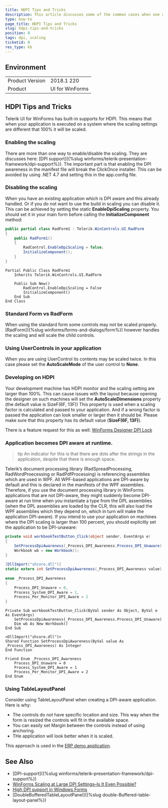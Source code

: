 ```yaml
---
title: HDPI Tips and Tricks
description: This article discusses some of the common cases when one uses HDPI.
type: how-to
page_title: HDPI Tips and Tricks
slug: hdpi-tips-and-tricks
position: 0
tags: dpi, scaling
ticketid: 0
res_type: kb
---
```



## Environment
<table>
    <tr>
        <td>Product Version</td>
        <td>2018.1 220</td>
    </tr>
    <tr>
        <td>Product</td>
        <td>UI for WinForms</td>
    </tr>
</table>


## HDPI Tips and Tricks

Telerik UI for WinForms has built-in supports for HDPI. This means that when your application is executed on a system where the scaling settings are different that 100% it will be scaled.


### Enabling the scaling

There are more than one way to enable/disable the scaling. They are discusses here: [DPI support]({%slug winforms/telerik-presentation-framework/dpi-support%}). The important part is that enabling the DPI awareness in the manifest file will break the ClickOnce installer. This can be avoided by using .NET 4.7 and setting this in the app.config file. 

### Disabling the scaling

When you have an existing application which is DPI aware and this already handled. Or if you do not want to use the build in scaling you can disable it. This can be achieved by setting the static __EnableDpiScaling__ property. You should set it in your main form before calling the __InitializeComponent__ method:

````C#
public partial class RadForm1 : Telerik.WinControls.UI.RadForm
{
    public RadForm1()
    {
        RadControl.EnableDpiScaling = false;
        InitializeComponent();
    }
}

````
````VB.NET
Partial Public Class RadForm1
    Inherits Telerik.WinControls.UI.RadForm

    Public Sub New()
        RadControl.EnableDpiScaling = False
        InitializeComponent()
    End Sub
End Class

````

### Standard Form vs RadForm

When using the standard form some controls may not be scaled properly. [RadForm]({%slug winforms/forms-and-dialogs/form%}) however handles the scaling and will scale the child controls.  

### Using UserControls in your application

When you are using UserControl its contents may be scaled twice. In this case please set the __AutoScaleMode__ of the user control to __None__.

### Developing on HDPI 

Your development machine has HDPI monitor and the scaling setting are larger than 100%. This can cause issues with the layout because opening the designer on such machines will set the __AutoScaleDimensions__ property (the default value is SizeF(6F, 13F)) This property is used when a scaling factor is calculated and passed to your application. And if a wrong factor is passed the application can look smaller or larger then it should be. Please make sure that this property has its default value (__SizeF(6F, 13F)__).

There is a feature request for this as well: [WinForms Designer DPI Lock](https://visualstudio.uservoice.com/forums/121579-visual-studio-ide/suggestions/7373263-winforms-designer-dpi-lock)

### Application becomes DPI aware at runtime.

>tip An indicator for this is that there are dots after the strings in the application, despite that there is enough space. 

Telerik’s document processing library (RadSpreadProcessing, RadWordProecessing or RadPdfProcessing) is referencing assemblies which are used in WPF. All WPF-based applications are DPI-aware by default and this is declared in the manifests of the WPF assemblies. Therefore, if you use the document processing library in WinForms applications that are not DPI-aware, they might suddenly become DPI-aware at run time when you instantiate a type from the DPL assemblies (when the DPL assemblies are loaded by the CLR, this will also load the WPF assemblies which they depend on, which in turn will make the application DPI-aware). If you intend to use your application on machines where the DPI scaling is larger than 100 percent, you should explicitly set the application to be DPI-unaware:

````C#
private void workbookTestButton_Click(object sender, EventArgs e)
{
    SetProcessDpiAwareness(_Process_DPI_Awareness.Process_DPI_Unaware);
    Workbook wb = new Workbook();
}
  
[DllImport("shcore.dll")]
static extern int SetProcessDpiAwareness(_Process_DPI_Awareness value);
  
enum _Process_DPI_Awareness
{
    Process_DPI_Unaware = 0,
    Process_System_DPI_Aware = 1,
    Process_Per_Monitor_DPI_Aware = 2
}
````
````VB.NET
Private Sub workbookTestButton_Click(ByVal sender As Object, ByVal e As EventArgs)
    SetProcessDpiAwareness(_Process_DPI_Awareness.Process_DPI_Unaware)
    Dim wb As New Workbook()
End Sub

<DllImport("shcore.dll")>
Shared Function SetProcessDpiAwareness(ByVal value As _Process_DPI_Awareness) As Integer
End Function

Friend Enum _Process_DPI_Awareness
    Process_DPI_Unaware = 0
    Process_System_DPI_Aware = 1
    Process_Per_Monitor_DPI_Aware = 2
End Enum

````

### Using TableLayoutPanel

Consider using TableLayoutPanel when creating a DPI-aware application. Here is why:
* The controls do not have specific location and size. This way when the form is resized the controls will fit in the available space. 
* You can easily set Margin between the controls instead of using anchoring.
* THe application will look better when it is scaled.   

This approach is used in the [ERP demo application](https://www.telerik.com/blogs/new-erp-demo-app-available-telerik-ui-for-winforms).


## See Also

* [DPI-support]({%slug winforms/telerik-presentation-framework/dpi-support%})
* [WinForms Scaling at Large DPI Settings–Is It Even Possible?](https://www.telerik.com/blogs/winforms-scaling-at-large-dpi-settings-is-it-even-possible-)
* [High DPI support in Windows Forms](https://docs.microsoft.com/en-us/dotnet/framework/winforms/high-dpi-support-in-windows-forms)
* [DoubleBufferedTableLayoutPanel]({%slug double-Buffered-table-layout-panel%})